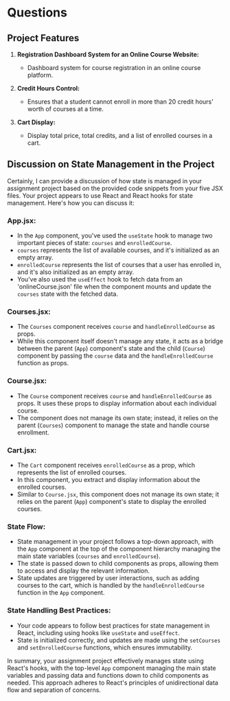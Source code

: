 # Questions

## Project Features

1. **Registration Dashboard System for an Online Course Website:**
   - Dashboard system for course registration in an online course platform.

2. **Credit Hours Control:**
   - Ensures that a student cannot enroll in more than 20 credit hours' worth of courses at a time.

3. **Cart Display:**
   - Display total price, total credits, and a list of enrolled courses in a cart.

## Discussion on State Management in the Project

Certainly, I can provide a discussion of how state is managed in your assignment project based on the provided code snippets from your five JSX files. Your project appears to use React and React hooks for state management. Here's how you can discuss it:

### App.jsx:
- In the `App` component, you've used the `useState` hook to manage two important pieces of state: `courses` and `enrolledCourse`. 
- `courses` represents the list of available courses, and it's initialized as an empty array.
- `enrolledCourse` represents the list of courses that a user has enrolled in, and it's also initialized as an empty array.
- You've also used the `useEffect` hook to fetch data from an 'onlineCourse.json' file when the component mounts and update the `courses` state with the fetched data.

### Courses.jsx:
- The `Courses` component receives `course` and `handleEnrolledCourse` as props.
- While this component itself doesn't manage any state, it acts as a bridge between the parent (`App`) component's state and the child (`Course`) component by passing the `course` data and the `handleEnrolledCourse` function as props.

### Course.jsx:
- The `Course` component receives `course` and `handleEnrolledCourse` as props. It uses these props to display information about each individual course.
- The component does not manage its own state; instead, it relies on the parent (`Courses`) component to manage the state and handle course enrollment.

### Cart.jsx:
- The `Cart` component receives `enrolledCourse` as a prop, which represents the list of enrolled courses.
- In this component, you extract and display information about the enrolled courses.
- Similar to `Course.jsx`, this component does not manage its own state; it relies on the parent (`App`) component's state to display the enrolled courses.

### State Flow:
- State management in your project follows a top-down approach, with the `App` component at the top of the component hierarchy managing the main state variables (`courses` and `enrolledCourse`).
- The state is passed down to child components as props, allowing them to access and display the relevant information.
- State updates are triggered by user interactions, such as adding courses to the cart, which is handled by the `handleEnrolledCourse` function in the `App` component.

### State Handling Best Practices:
- Your code appears to follow best practices for state management in React, including using hooks like `useState` and `useEffect`.
- State is initialized correctly, and updates are made using the `setCourses` and `setEnrolledCourse` functions, which ensures immutability.

In summary, your assignment project effectively manages state using React's hooks, with the top-level `App` component managing the main state variables and passing data and functions down to child components as needed. This approach adheres to React's principles of unidirectional data flow and separation of concerns.
